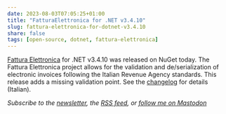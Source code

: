 ```yaml
---
date: 2023-08-03T07:05:25+01:00
title: "FatturaElettronica for .NET v3.4.10"
slug: fattura-elettronica-for-dotnet-v3.4.10
share: false
tags: [open-source, dotnet, fattura-elettronica]
---
```

[Fattura Elettronica][2] for .NET v3.4.10 was released on NuGet today. The Fattura Elettronica project allows for the
validation and de/serialization of electronic invoices following the Italian Revenue Agency standards. This release
adds a missing validation point. See the [changelog][1] for details (Italian).

*Subscribe to the [newsletter][nl], the [RSS feed][rss], or [follow me on Mastodon][m]*

[1]: https://fatturaelettronicaopensource.org/docs/changelog.html#v-3410
[2]: https://fatturaelettronicaopensource.org/docs
 [rss]: https://nicolaiarocci.com/index.xml
 [m]: https://fosstodon.org/@nicola
 [nl]: https://nicolaiarocci.substack.com
